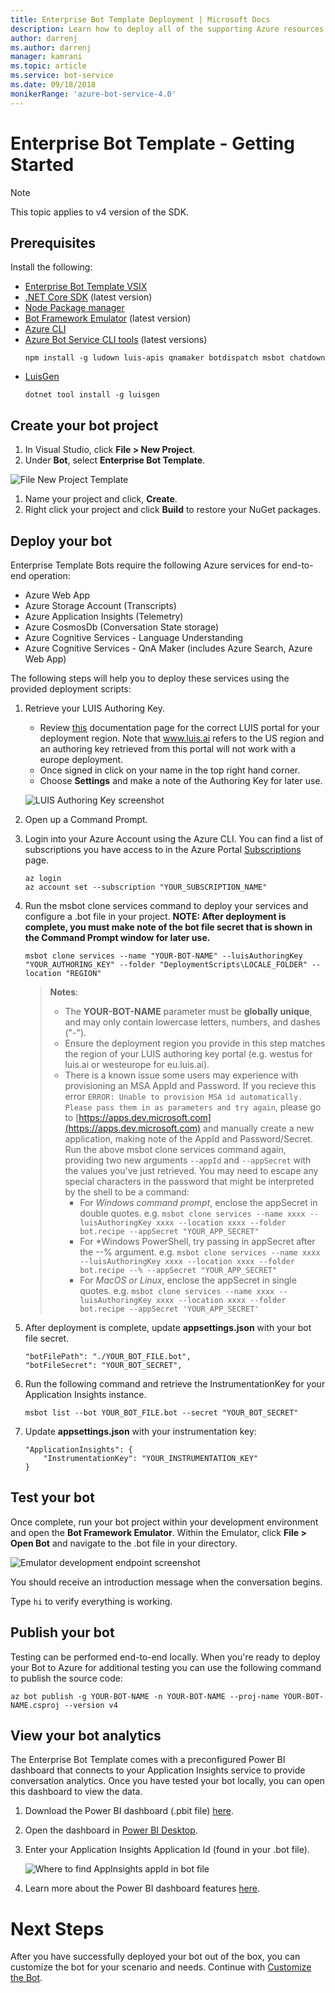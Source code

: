 ```yaml
---
title: Enterprise Bot Template Deployment | Microsoft Docs
description: Learn how to deploy all of the supporting Azure resources for your Enterprise Bot
author: darrenj
ms.author: darrenj
manager: kamrani
ms.topic: article
ms.service: bot-service
ms.date: 09/18/2018
monikerRange: 'azure-bot-service-4.0'
---
```


# Enterprise Bot Template - Getting Started

> [!NOTE]
> This topic applies to v4 version of the SDK.

## Prerequisites

Install the following:
- [Enterprise Bot Template VSIX](https://marketplace.visualstudio.com/items?itemName=BotBuilder.botbuilderv4enterprise)
- [.NET Core SDK](https://www.microsoft.com/net/download) (latest version)
- [Node Package manager](https://nodejs.org/en/)
- [Bot Framework Emulator](https://docs.microsoft.com/azure/bot-service/bot-service-debug-emulator?view=azure-bot-service-4.0) (latest version)
- [Azure CLI](https://docs.microsoft.com/cli/azure/install-azure-cli?view=azure-cli-latest)
- [Azure Bot Service CLI tools](https://github.com/Microsoft/botbuilder-tools) (latest versions)
    ```shell
    npm install -g ludown luis-apis qnamaker botdispatch msbot chatdown
    ```
- [LuisGen](https://github.com/Microsoft/botbuilder-tools/blob/master/packages/LUISGen/src/npm/readme.md)
    ```shell
    dotnet tool install -g luisgen
    ```

## Create your bot project
1. In Visual Studio, click **File > New Project**.
1. Under **Bot**, select **Enterprise Bot Template**.

![File New Project Template](media/enterprise-template/new_project.jpg)

1. Name your project and click, **Create**.
1. Right click your project and click **Build** to restore your NuGet packages.

## Deploy your bot

Enterprise Template Bots require the following Azure services for end-to-end operation:
- Azure Web App
- Azure Storage Account (Transcripts)
- Azure Application Insights (Telemetry)
- Azure CosmosDb (Conversation State storage)
- Azure Cognitive Services - Language Understanding
- Azure Cognitive Services - QnA Maker (includes Azure Search, Azure Web App)

The following steps will help you to deploy these services using the provided deployment scripts:

1. Retrieve your LUIS Authoring Key.
   - Review [this](https://docs.microsoft.com/azure/cognitive-services/luis/luis-reference-regions) documentation page for the correct LUIS portal for your deployment region. Note that www.luis.ai refers to the US region and an authoring key retrieved from this portal will not work with a europe deployment.
   - Once signed in click on your name in the top right hand corner.
   - Choose **Settings** and make a note of the Authoring Key for later use.

    ![LUIS Authoring Key screenshot](./media/enterprise-template/luis_authoring_key.jpg)

1. Open up a Command Prompt.
1. Login into your Azure Account using the Azure CLI. You can find a list of subscriptions you have access to in the Azure Portal [Subscriptions](https://ms.portal.azure.com/#blade/Microsoft_Azure_Billing/SubscriptionsBlade) page.
    ```shell
    az login
    az account set --subscription "YOUR_SUBSCRIPTION_NAME"
    ```

1. Run the msbot clone services command to deploy your services and configure a .bot file in your project. **NOTE: After deployment is complete, you must make note of the bot file secret that is shown in the Command Prompt window for later use.**

    ```shell
    msbot clone services --name "YOUR-BOT-NAME" --luisAuthoringKey "YOUR_AUTHORING_KEY" --folder "DeploymentScripts\LOCALE_FOLDER" --location "REGION"
    ```

    > **Notes**:
    >- The **YOUR-BOT-NAME** parameter must be **globally unique**, and may only contain lowercase letters, numbers, and dashes ("-").
    >- Ensure the deployment region you provide in this step matches the region of your LUIS authoring key portal (e.g. westus for luis.ai or westeurope for eu.luis.ai).
    >- There is a known issue some users may experience with provisioning an MSA AppId and Password. If you recieve this error `ERROR: Unable to provision MSA id automatically. Please pass them in as parameters and try again`, please go to [https://apps.dev.microsoft.com](https://apps.dev.microsoft.com) and manually create a new application, making note of the AppId and Password/Secret. Run the above msbot clone services command again, providing two new arguments `--appId` and `--appSecret` with the values you've just retrieved. You may need to escape any special characters in the password that might be interpreted by the shell to be a command:
    >   - For *Windows command prompt*, enclose the appSecret in double quotes. e.g.
    `msbot clone services --name xxxx --luisAuthoringKey xxxx --location xxxx --folder bot.recipe --appSecret "YOUR_APP_SECRET"`
    >   - For *Windows PowerShell, try passing in appSecret after the --% argument. e.g.
    `msbot clone services --name xxxx --luisAuthoringKey xxxx --location xxxx --folder bot.recipe --% --appSecret "YOUR_APP_SECRET"`
    >   - For *MacOS or Linux*, enclose the appSecret in single quotes. e.g.
    `msbot clone services --name xxxx --luisAuthoringKey xxxx --location xxxx --folder bot.recipe --appSecret 'YOUR_APP_SECRET'`

1. After deployment is complete, update **appsettings.json** with your bot file secret.

    ```
    "botFilePath": "./YOUR_BOT_FILE.bot",
    "botFileSecret": "YOUR_BOT_SECRET",
    ```
1. Run the following command and retrieve the InstrumentationKey for your Application Insights instance.
    ```
    msbot list --bot YOUR_BOT_FILE.bot --secret "YOUR_BOT_SECRET"
    ```

1. Update **appsettings.json** with your instrumentation key:

    ```
    "ApplicationInsights": {
        "InstrumentationKey": "YOUR_INSTRUMENTATION_KEY"
    }
    ```

## Test your bot

Once complete, run your bot project within your development environment and open the **Bot Framework Emulator**. Within the Emulator, click **File > Open Bot** and navigate to the .bot file in your directory.

![Emulator development endpoint screenshot](./media/enterprise-template/development_endpoint.jpg)

You should receive an introduction message when the conversation begins.

Type ```hi``` to verify everything is working.

## Publish your bot

Testing can be performed end-to-end locally. When you're ready to deploy your Bot to Azure for additional testing you can use the following command to publish the source code:

```shell
az bot publish -g YOUR-BOT-NAME -n YOUR-BOT-NAME --proj-name YOUR-BOT-NAME.csproj --version v4
```

## View your bot analytics
The Enterprise Bot Template comes with a preconfigured Power BI dashboard that connects to your Application Insights service to provide conversation analytics. Once you have tested your bot locally, you can open this dashboard to view the data.

1. Download the Power BI dashboard (.pbit file) [here](https://github.com/Microsoft/AI/blob/master/solutions/analytics/ConversationalAnalyticsSample_02132019.pbit).
1. Open the dashboard in [Power BI Desktop](https://powerbi.microsoft.com/en-us/desktop/).
1. Enter your Application Insights Application Id (found in your .bot file).

    ![Where to find AppInsights appId in bot file](./media/enterprise-template/appInsights_appId.jpg)

1. Learn more about the Power BI dashboard features [here](https://github.com/Microsoft/AI/tree/master/solutions/analytics).

# Next Steps

After you have successfully deployed your bot out of the box, you can customize the bot for your scenario and needs. Continue with [Customize the Bot](bot-builder-enterprise-template-customize.md).
